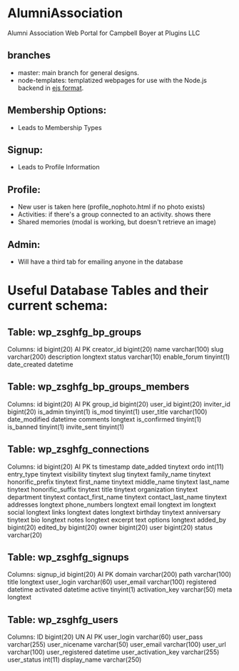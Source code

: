 # AlumniAssociation
Alumni Association Web Portal for Campbell Boyer at Plugins LLC 

## branches
- master: main branch for general designs.
- node-templates: templatized webpages for use with the Node.js backend in [ejs format](https://ejs.co/).

## Membership Options:
- Leads to Membership Types

## Signup:
- Leads to Profile Information

## Profile:
- New user is taken here (profile_nophoto.html if no photo exists)
- Activities: if there's a group connected to an activity. shows there
- Shared memories (modal is working, but doesn't retrieve an image)

## Admin:
- Will have a third tab for emailing anyone in the database

# Useful Database Tables and their current schema:

## Table: wp_zsghfg_bp_groups

Columns:
id
bigint(20) AI PK
creator_id
bigint(20)
name
varchar(100)
slug
varchar(200)
description
longtext
status
varchar(10)
enable_forum
tinyint(1)
date_created
datetime

## Table: wp_zsghfg_bp_groups_members

Columns:
id
bigint(20) AI PK
group_id
bigint(20)
user_id
bigint(20)
inviter_id
bigint(20)
is_admin
tinyint(1)
is_mod
tinyint(1)
user_title
varchar(100)
date_modified
datetime
comments
longtext
is_confirmed
tinyint(1)
is_banned
tinyint(1)
invite_sent
tinyint(1)

## Table: wp_zsghfg_connections

Columns:
id
bigint(20) AI PK
ts
timestamp
date_added
tinytext
ordo
int(11)
entry_type
tinytext
visibility
tinytext
slug
tinytext
family_name
tinytext
honorific_prefix
tinytext
first_name
tinytext
middle_name
tinytext
last_name
tinytext
honorific_suffix
tinytext
title
tinytext
organization
tinytext
department
tinytext
contact_first_name
tinytext
contact_last_name
tinytext
addresses
longtext
phone_numbers
longtext
email
longtext
im
longtext
social
longtext
links
longtext
dates
longtext
birthday
tinytext
anniversary
tinytext
bio
longtext
notes
longtext
excerpt
text
options
longtext
added_by
bigint(20)
edited_by
bigint(20)
owner
bigint(20)
user
bigint(20)
status
varchar(20)

## Table: wp_zsghfg_signups

Columns:
signup_id
bigint(20) AI PK
domain
varchar(200)
path
varchar(100)
title
longtext
user_login
varchar(60)
user_email
varchar(100)
registered
datetime
activated
datetime
active
tinyint(1)
activation_key
varchar(50)
meta
longtext

## Table: wp_zsghfg_users

Columns:
ID
bigint(20) UN AI PK
user_login
varchar(60)
user_pass
varchar(255)
user_nicename
varchar(50)
user_email
varchar(100)
user_url
varchar(100)
user_registered
datetime
user_activation_key
varchar(255)
user_status
int(11)
display_name
varchar(250)
